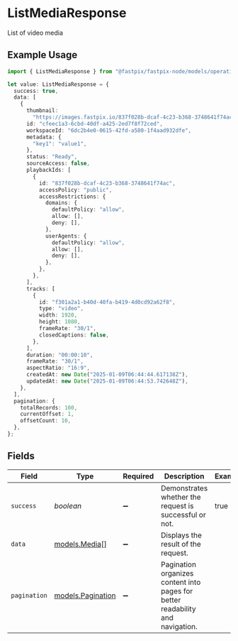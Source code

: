 # ListMediaResponse

List of video media

## Example Usage

```typescript
import { ListMediaResponse } from "@fastpix/fastpix-node/models/operations";

let value: ListMediaResponse = {
  success: true,
  data: [
    {
      thumbnail:
        "https://images.fastpix.io/837f028b-dcaf-4c23-b368-3748641f74ac/thumbnail.png",
      id: "cfeec1a3-6cbd-40df-a425-2ed7f8f72ced",
      workspaceId: "6dc2b4e0-0615-42fd-a580-1f4aad932dfe",
      metadata: {
        "key1": "value1",
      },
      status: "Ready",
      sourceAccess: false,
      playbackIds: [
        {
          id: "837f028b-dcaf-4c23-b368-3748641f74ac",
          accessPolicy: "public",
          accessRestrictions: {
            domains: {
              defaultPolicy: "allow",
              allow: [],
              deny: [],
            },
            userAgents: {
              defaultPolicy: "allow",
              allow: [],
              deny: [],
            },
          },
        },
      ],
      tracks: [
        {
          id: "f301a2a1-b40d-40fa-b419-4d0cd92a62f8",
          type: "video",
          width: 1920,
          height: 1080,
          frameRate: "30/1",
          closedCaptions: false,
        },
      ],
      duration: "00:00:10",
      frameRate: "30/1",
      aspectRatio: "16:9",
      createdAt: new Date("2025-01-09T06:44:44.617138Z"),
      updatedAt: new Date("2025-01-09T06:44:53.742648Z"),
    },
  ],
  pagination: {
    totalRecords: 100,
    currentOffset: 1,
    offsetCount: 10,
  },
};
```

## Fields

| Field                                                                          | Type                                                                           | Required                                                                       | Description                                                                    | Example                                                                        |
| ------------------------------------------------------------------------------ | ------------------------------------------------------------------------------ | ------------------------------------------------------------------------------ | ------------------------------------------------------------------------------ | ------------------------------------------------------------------------------ |
| `success`                                                                      | *boolean*                                                                      | :heavy_minus_sign:                                                             | Demonstrates whether the request is successful or not.                         | true                                                                           |
| `data`                                                                         | [models.Media](../../models/media.md)[]                                        | :heavy_minus_sign:                                                             | Displays the result of the request.                                            |                                                                                |
| `pagination`                                                                   | [models.Pagination](../../models/pagination.md)                                | :heavy_minus_sign:                                                             | Pagination organizes content into pages for better readability and navigation. |                                                                                |